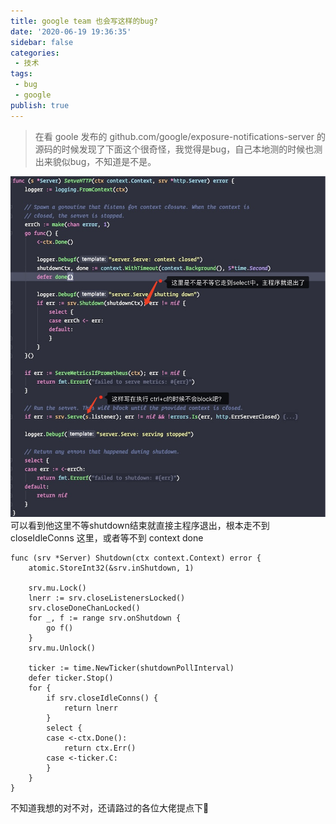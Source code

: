 ```yaml
---
title: google team 也会写这样的bug?
date: '2020-06-19 19:36:35'
sidebar: false
categories:
 - 技术
tags:
 - bug
 - google
publish: true
---
```


> 在看 goole 发布的 github.com/google/exposure-notifications-server 的源码的时候发现了下面这个很奇怪，我觉得是bug，自己本地测的时候也测出来貌似bug，不知道是不是。

![2020_06_19_YpIKRyrQfm.jpg](../images/2020_06_19_YpIKRyrQfm.jpg)
可以看到他这里不等shutdown结束就直接主程序退出，根本走不到 closeIdleConns 这里，或者等不到 context done
```golang
func (srv *Server) Shutdown(ctx context.Context) error {
	atomic.StoreInt32(&srv.inShutdown, 1)

	srv.mu.Lock()
	lnerr := srv.closeListenersLocked()
	srv.closeDoneChanLocked()
	for _, f := range srv.onShutdown {
		go f()
	}
	srv.mu.Unlock()

	ticker := time.NewTicker(shutdownPollInterval)
	defer ticker.Stop()
	for {
		if srv.closeIdleConns() {
			return lnerr
		}
		select {
		case <-ctx.Done():
			return ctx.Err()
		case <-ticker.C:
		}
	}
}
```

不知道我想的对不对，还请路过的各位大佬提点下🧐
